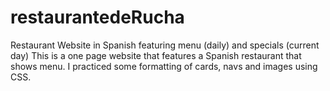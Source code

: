 # restaurantedeRucha
Restaurant Website in Spanish featuring menu (daily) and specials (current day)
This is a one page website that features a Spanish restaurant that shows menu. I practiced some formatting of cards, navs and images using CSS.
